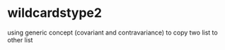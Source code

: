 # wildcardstype2
using generic concept (covariant and contravariance) to copy two list to other list
